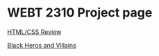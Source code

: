 # WEBT 2310 Project page

<a href="html_css_review/index.html" blank="_blank">HTML/CSS Review</a>

<a href="black_heros_villians/index.html" blank="_blank">Black Heros and Villains</a>